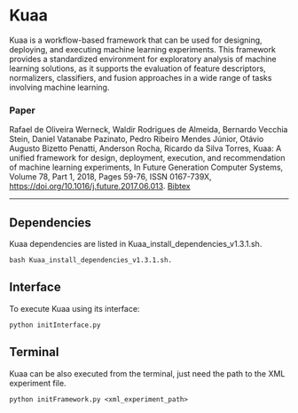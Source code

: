 # Kuaa

Kuaa is a workflow-based framework that can be used for designing, deploying, and executing machine learning experiments. This framework provides a standardized environment for exploratory analysis of machine learning solutions, as it supports the evaluation of feature descriptors, normalizers, classifiers, and fusion approaches in a wide range of tasks involving machine learning.

### Paper

Rafael de Oliveira Werneck, Waldir Rodrigues de Almeida, Bernardo Vecchia Stein, Daniel Vatanabe Pazinato, Pedro Ribeiro Mendes Júnior, Otávio Augusto Bizetto Penatti, Anderson Rocha, Ricardo da Silva Torres, Kuaa: A unified framework for design, deployment, execution, and recommendation of machine learning experiments, In Future Generation Computer Systems, Volume 78, Part 1, 2018, Pages 59-76, ISSN 0167-739X, https://doi.org/10.1016/j.future.2017.06.013. [Bibtex](http://www.recod.ic.unicamp.br/~rwerneck/bibtex/werneck2018kuaa.bib)

--------------

Dependencies
------------


Kuaa dependencies are listed in Kuaa_install_dependencies_v1.3.1.sh.
```
bash Kuaa_install_dependencies_v1.3.1.sh.
```

Interface
---------

To execute Kuaa using its interface:
```
python initInterface.py
```

Terminal
--------
Kuaa can be also executed from the terminal, just need the path to the XML experiment file.
```
python initFramework.py <xml_experiment_path>
```
